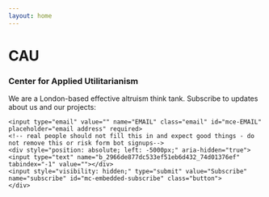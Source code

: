 ```yaml
---
layout: home
---
```


# CAU

### Center for Applied Utilitarianism

We are a London-based effective altruism think tank. Subscribe to updates about us and our projects:

<div id="mc_embed_signup">
<form action="https://fund.us19.list-manage.com/subscribe/post?u=2966de877dc533ef51eb6d432&amp;id=74d01376ef" method="post" id="mc-embedded-subscribe-form" name="mc-embedded-subscribe-form" class="validate" target="_blank" novalidate>
    <div id="mc_embed_signup_scroll">
	
	<input type="email" value="" name="EMAIL" class="email" id="mce-EMAIL" placeholder="email address" required>
    <!-- real people should not fill this in and expect good things - do not remove this or risk form bot signups-->
    <div style="position: absolute; left: -5000px;" aria-hidden="true"><input type="text" name="b_2966de877dc533ef51eb6d432_74d01376ef" tabindex="-1" value=""></div>
    <input style="visibility: hidden;" type="submit" value="Subscribe" name="subscribe" id="mc-embedded-subscribe" class="button">
    </div>
</form>
</div>
